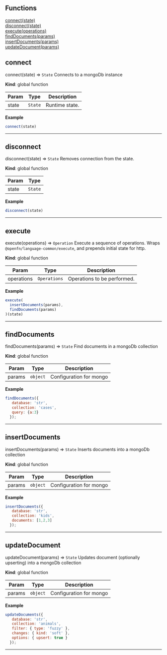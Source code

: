 ## Functions

<dl>
<dt>
    <a href="#connect">connect(state)</a></dt>
<dt>
    <a href="#disconnect">disconnect(state)</a></dt>
<dt>
    <a href="#execute">execute(operations)</a></dt>
<dt>
    <a href="#findDocuments">findDocuments(params)</a></dt>
<dt>
    <a href="#insertDocuments">insertDocuments(params)</a></dt>
<dt>
    <a href="#updateDocument">updateDocument(params)</a></dt>
</dl>

## connect

connect(state) ⇒ <code>State</code>
Connects to a mongoDb instance

**Kind**: global function  

| Param | Type | Description |
| --- | --- | --- |
| state | <code>State</code> | Runtime state. |

**Example**  
```js
connect(state)
```

* * *

## disconnect

disconnect(state) ⇒ <code>State</code>
Removes connection from the state.

**Kind**: global function  

| Param | Type |
| --- | --- |
| state | <code>State</code> | 

**Example**  
```js
disconnect(state)
```

* * *

## execute

execute(operations) ⇒ <code>Operation</code>
Execute a sequence of operations.
Wraps `@openfn/language-common/execute`, and prepends initial state for http.

**Kind**: global function  

| Param | Type | Description |
| --- | --- | --- |
| operations | <code>Operations</code> | Operations to be performed. |

**Example**  
```js
execute(
  insertDocuments(params),
  findDocuments(params)
)(state)
```

* * *

## findDocuments

findDocuments(params) ⇒ <code>State</code>
Find documents in a mongoDb collection

**Kind**: global function  

| Param | Type | Description |
| --- | --- | --- |
| params | <code>object</code> | Configuration for mongo |

**Example**  
```js
findDocuments({
   database: 'str',
   collection: 'cases',
   query: {a:3}
  });
```

* * *

## insertDocuments

insertDocuments(params) ⇒ <code>State</code>
Inserts documents into a mongoDb collection

**Kind**: global function  

| Param | Type | Description |
| --- | --- | --- |
| params | <code>object</code> | Configuration for mongo |

**Example**  
```js
insertDocuments({
   database: 'str',
   collection: 'kids',
   documents: [1,2,3]
  });
```

* * *

## updateDocument

updateDocument(params) ⇒ <code>State</code>
Updates document (optionally upserting) into a mongoDb collection

**Kind**: global function  

| Param | Type | Description |
| --- | --- | --- |
| params | <code>object</code> | Configuration for mongo |

**Example**  
```js
updateDocuments({
   database: 'str',
   collection: 'animals',
   filter: { type: 'fuzzy' },
   changes: { kind: 'soft' },
   options: { upsert: true }
  });
```

* * *

